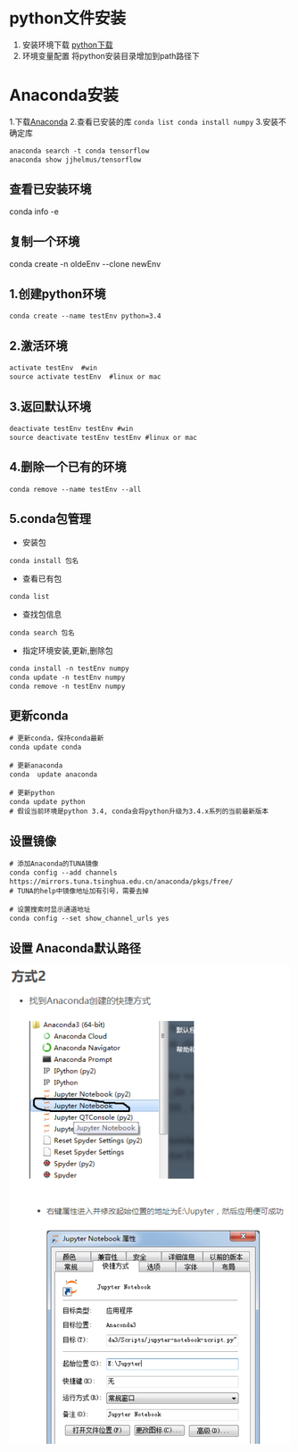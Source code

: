 # python文件安装
   1. 安装环境下载
   [python下载](http://www.python.org)
   2. 环境变量配置
   将python安装目录增加到path路径下


# Anaconda安装
 1.下载[Anaconda](https://www.anaconda.com/download/)
 2.查看已安装的库
    ```
    conda list
    conda install numpy
    ```
 3.安装不确定库
   ```
   anaconda search -t conda tensorflow
   anaconda show jjhelmus/tensorflow
   ```

## 查看已安装环境
conda info -e

## 复制一个环境




conda create -n oldeEnv --clone newEnv 

## 1.创建python环境
```
conda create --name testEnv python=3.4
```
## 2.激活环境
```
activate testEnv  #win
source activate testEnv  #linux or mac
```

## 3.返回默认环境
```
deactivate testEnv testEnv #win
source deactivate testEnv testEnv #linux or mac
```

## 4.删除一个已有的环境
```
conda remove --name testEnv --all
```

## 5.conda包管理
- 安装包
```
conda install 包名
```
- 查看已有包
```
conda list
```
- 查找包信息
```
conda search 包名
```
- 指定环境安装,更新,删除包
```
conda install -n testEnv numpy
conda update -n testEnv numpy
conda remove -n testEnv numpy
```

## 更新conda 
```
# 更新conda，保持conda最新
conda update conda

# 更新anaconda
conda  update anaconda

# 更新python
conda update python
# 假设当前环境是python 3.4, conda会将python升级为3.4.x系列的当前最新版本
```


## 设置镜像
```
# 添加Anaconda的TUNA镜像
conda config --add channels https://mirrors.tuna.tsinghua.edu.cn/anaconda/pkgs/free/
# TUNA的help中镜像地址加有引号，需要去掉
 
# 设置搜索时显示通道地址
conda config --set show_channel_urls yes
```




## 设置 Anaconda默认路径
![](https://raw.githubusercontent.com/anbylau2130/gitnote/master/python/21.数据分析/images/5c3c1464b8ed3759cb000000.png)